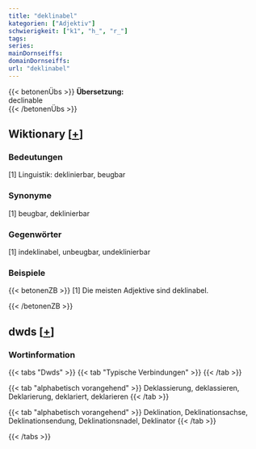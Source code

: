 ```yaml
---
title: "deklinabel"
kategorien: ["Adjektiv"]
schwierigkeit: ["k1", "h_", "r_"]
tags:
series:
mainDornseiffs:
domainDornseiffs:
url: "deklinabel"
---
```


{{< betonenÜbs >}}
**Übersetzung:**  
declinable  
{{< /betonenÜbs >}}

## Wiktionary [[+](https://de.wiktionary.org/wiki/deklinabel)]

### Bedeutungen
[1] Linguistik: deklinierbar, beugbar  

### Synonyme
[1] beugbar, deklinierbar  

### Gegenwörter
[1] indeklinabel, unbeugbar, undeklinierbar  

### Beispiele
{{< betonenZB >}}
[1] Die meisten Adjektive sind deklinabel.  

{{< /betonenZB >}}


## dwds [[+](https://www.dwds.de/wb/deklinabel)]

### Wortinformation
{{< tabs "Dwds" >}}
{{< tab "Typische Verbindungen" >}}
{{< /tab >}}

{{< tab "alphabetisch vorangehend" >}}
Deklassierung, deklassieren, Deklarierung, deklariert, deklarieren
{{< /tab >}}

{{< tab "alphabetisch vorangehend" >}}
Deklination, Deklinationsachse, Deklinationsendung, Deklinationsnadel, Deklinator
{{< /tab >}}

{{< /tabs >}}

